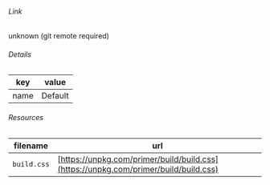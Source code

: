 <!--
https://pypi.org/project/jsfiddle-readme/
-->


###### Link
unknown (git remote required)

###### Details
key|value
-|-
name|Default

###### Resources
filename|url
-|-
`build.css`|[https://unpkg.com/primer/build/build.css](https://unpkg.com/primer/build/build.css)